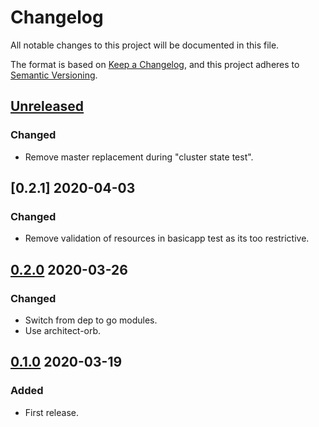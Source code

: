 # Changelog

All notable changes to this project will be documented in this file.

The format is based on [Keep a Changelog](https://keepachangelog.com/en/1.0.0/),
and this project adheres to [Semantic Versioning](https://semver.org/spec/v2.0.0.html).

## [Unreleased]

### Changed

- Remove master replacement during "cluster state test".

## [0.2.1] 2020-04-03

### Changed

- Remove validation of resources in basicapp test as its too restrictive.

## [0.2.0] 2020-03-26

### Changed

- Switch from dep to go modules.
- Use architect-orb.

## [0.1.0] 2020-03-19

### Added

- First release.

[Unreleased]: https://github.com/giantswarm/e2etests/compare/v0.2.0...HEAD
[0.2.0]: https://github.com/giantswarm/e2etests/releases/tag/v0.2.0
[0.1.0]: https://github.com/giantswarm/e2etests/releases/tag/v0.1.0

